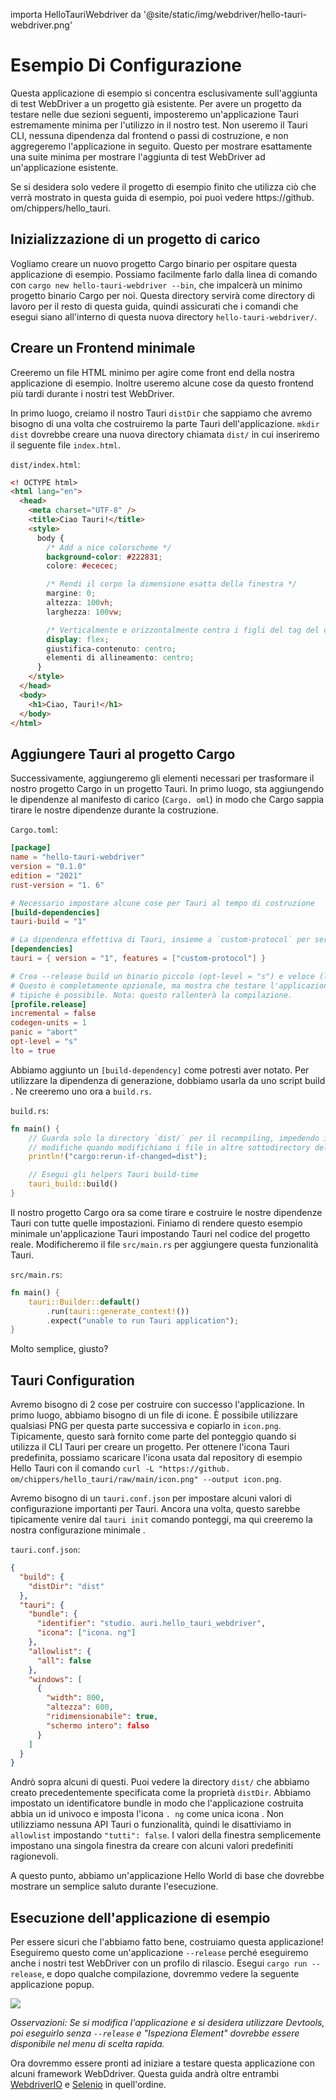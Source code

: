 importa HelloTauriWebdriver da '@site/static/img/webdriver/hello-tauri-webdriver.png'

# Esempio Di Configurazione

Questa applicazione di esempio si concentra esclusivamente sull'aggiunta di test WebDriver a un progetto già esistente. Per avere un progetto da testare nelle due sezioni seguenti, imposteremo un'applicazione Tauri estremamente minima per l'utilizzo in il nostro test. Non useremo il Tauri CLI, nessuna dipendenza dal frontend o passi di costruzione, e non aggregeremo l'applicazione in seguito. Questo per mostrare esattamente una suite minima per mostrare l'aggiunta di test WebDriver ad un'applicazione esistente.

Se si desidera solo vedere il progetto di esempio finito che utilizza ciò che verrà mostrato in questa guida di esempio, poi puoi vedere https://github. om/chippers/hello_tauri.

## Inizializzazione di un progetto di carico

Vogliamo creare un nuovo progetto Cargo binario per ospitare questa applicazione di esempio. Possiamo facilmente farlo dalla linea di comando con `cargo new hello-tauri-webdriver --bin`, che impalcerà un minimo progetto binario Cargo per noi. Questa directory servirà come directory di lavoro per il resto di questa guida, quindi assicurati che i comandi che esegui siano all'interno di questa nuova directory `hello-tauri-webdriver/`.

## Creare un Frontend minimale

Creeremo un file HTML minimo per agire come front end della nostra applicazione di esempio. Inoltre useremo alcune cose da questo frontend più tardi durante i nostri test WebDriver.

In primo luogo, creiamo il nostro Tauri `distDir` che sappiamo che avremo bisogno di una volta che costruiremo la parte Tauri dell'applicazione. `mkdir dist` dovrebbe creare una nuova directory chiamata `dist/` in cui inseriremo il seguente file `index.html`.

`dist/index.html`:

```html
<! OCTYPE html>
<html lang="en">
  <head>
    <meta charset="UTF-8" />
    <title>Ciao Tauri!</title>
    <style>
      body {
        /* Add a nice colorscheme */
        background-color: #222831;
        colore: #ececec;

        /* Rendi il corpo la dimensione esatta della finestra */
        margine: 0;
        altezza: 100vh;
        larghezza: 100vw;

        /* Verticalmente e orizzontalmente centra i figli del tag del corpo */
        display: flex;
        giustifica-contenuto: centro;
        elementi di allineamento: centro;
      }
    </style>
  </head>
  <body>
    <h1>Ciao, Tauri!</h1>
  </body>
</html>
```

## Aggiungere Tauri al progetto Cargo

Successivamente, aggiungeremo gli elementi necessari per trasformare il nostro progetto Cargo in un progetto Tauri. In primo luogo, sta aggiungendo le dipendenze al manifesto di carico (`Cargo. oml`) in modo che Cargo sappia tirare le nostre dipendenze durante la costruzione.

`Cargo.toml`:

```toml
[package]
name = "hello-tauri-webdriver"
version = "0.1.0"
edition = "2021"
rust-version = "1. 6"

# Necessario impostare alcune cose per Tauri al tempo di costruzione
[build-dependencies]
tauri-build = "1"

# La dipendenza effettiva di Tauri, insieme a `custom-protocol` per servire le pagine.
[dependencies]
tauri = { version = "1", features = ["custom-protocol"] }

# Crea --release build un binario piccolo (opt-level = "s") e veloce (lto = true).
# Questo è completamente opzionale, ma mostra che testare l'applicazione come vicino alle impostazioni di rilascio
# tipiche è possibile. Nota: questo rallenterà la compilazione.
[profile.release]
incremental = false
codegen-units = 1
panic = "abort"
opt-level = "s"
lto = true
```

Abbiamo aggiunto un `[build-dependency]` come potresti aver notato. Per utilizzare la dipendenza di generazione, dobbiamo usarla da uno script build . Ne creeremo uno ora a `build.rs`.

`build.rs`:

```rust
fn main() {
    // Guarda solo la directory `dist/` per il recompiling, impedendo inutili
    // modifiche quando modifichiamo i file in altre sottodirectory del progetto.
    println!("cargo:rerun-if-changed=dist");

    // Esegui gli helpers Tauri build-time
    tauri_build::build()
}
```

Il nostro progetto Cargo ora sa come tirare e costruire le nostre dipendenze Tauri con tutte quelle impostazioni. Finiamo di rendere questo esempio minimale un'applicazione Tauri impostando Tauri nel codice del progetto reale. Modificheremo il file `src/main.rs` per aggiungere questa funzionalità Tauri.

`src/main.rs`:

```rust
fn main() {
    tauri::Builder::default()
        .run(tauri::generate_context!())
        .expect("unable to run Tauri application");
}
```

Molto semplice, giusto?

## Tauri Configuration

Avremo bisogno di 2 cose per costruire con successo l'applicazione. In primo luogo, abbiamo bisogno di un file di icone. È possibile utilizzare qualsiasi PNG per questa parte successiva e copiarlo in `icon.png`. Tipicamente, questo sarà fornito come parte del ponteggio quando si utilizza il CLI Tauri per creare un progetto. Per ottenere l'icona Tauri predefinita, possiamo scaricare l'icona usata dal repository di esempio Hello Tauri con il comando `curl -L "https://github. om/chippers/hello_tauri/raw/main/icon.png" --output icon.png`.

Avremo bisogno di un `tauri.conf.json` per impostare alcuni valori di configurazione importanti per Tauri. Ancora una volta, questo sarebbe tipicamente venire dal `tauri init` comando ponteggi, ma qui creeremo la nostra configurazione minimale .

`tauri.conf.json`:

```json
{
  "build": {
    "distDir": "dist"
  },
  "tauri": {
    "bundle": {
      "identifier": "studio. auri.hello_tauri_webdriver",
      "icona": ["icona. ng"]
    },
    "allowlist": {
      "all": false
    },
    "windows": [
      {
        "width": 800,
        "altezza": 600,
        "ridimensionabile": true,
        "schermo intero": falso
      }
    ]
  }
}
```

Andrò sopra alcuni di questi. Puoi vedere la directory `dist/` che abbiamo creato precedentemente specificata come la proprietà `distDir`. Abbiamo impostato un identificatore bundle in modo che l'applicazione costruita abbia un id univoco e imposta l'icona `. ng` come unica icona . Non utilizziamo nessuna API Tauri o funzionalità, quindi le disattiviamo in `allowlist` impostando `"tutti": false`. I valori della finestra semplicemente impostano una singola finestra da creare con alcuni valori predefiniti ragionevoli.

A questo punto, abbiamo un'applicazione Hello World di base che dovrebbe mostrare un semplice saluto durante l'esecuzione.

## Esecuzione dell'applicazione di esempio

Per essere sicuri che l'abbiamo fatto bene, costruiamo questa applicazione! Eseguiremo questo come un'applicazione `--release` perché eseguiremo anche i nostri test WebDriver con un profilo di rilascio. Esegui `cargo run --release`, e dopo qualche compilazione, dovremmo vedere la seguente applicazione popup.

<div style={{textAlign: 'center'}}>
  <img src={HelloTauriWebdriver}/>
</div>

_Osservazioni: Se si modifica l'applicazione e si desidera utilizzare Devtools, poi eseguirlo senza `--release` e "Ispeziona Element" dovrebbe essere disponibile nel menu di scelta rapida._

Ora dovremmo essere pronti ad iniziare a testare questa applicazione con alcuni framework WebDdriver. Questa guida andrà oltre entrambi [WebdriverIO](webdriverio) e [Selenio](selenium) in quell'ordine.
